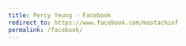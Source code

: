 ```yaml
---
title: Percy Yeung - Facebook
redirect_to: https://www.facebook.com/mastachief
permalink: /facebook/
---
```


